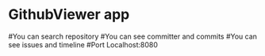 # GithubViewer app
#You can search repository 
#You can see committer and commits 
#You can see issues and timeline
#Port Localhost:8080
